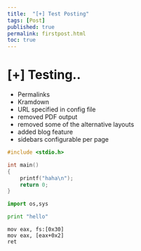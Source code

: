 ```yaml
---
title:  "[+] Test Posting"
tags: [Post]
published: true
permalink: firstpost.html
toc: true
---
```


# [+] Testing..

<!--more-->

- Permalinks
- Kramdown
- URL specified in config file
- removed PDF output
- removed some of the alternative layouts
- added blog feature
- sidebars configurable per page

```c++
#include <stdio.h>

int main()
{
    printf("haha\n");
    return 0;
}
```

```python
import os,sys

print "hello"
```

```assembly
mov eax, fs:[0x30]
mov eax, [eax+0x2]
ret
```

